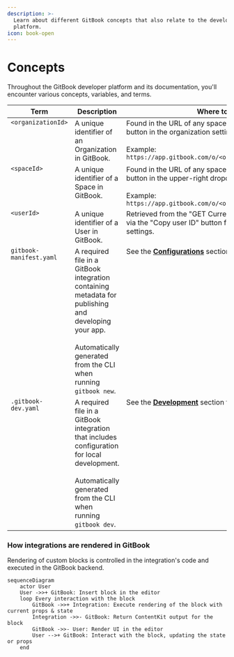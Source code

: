 ```yaml
---
description: >-
  Learn about different GitBook concepts that also relate to the developer
  platform.
icon: book-open
---
```


# Concepts

Throughout the GitBook developer platform and its documentation, you'll encounter various concepts, variables, and terms.

<table><thead><tr><th width="228.12109375" valign="top">Term</th><th width="234.39453125" valign="top">Description</th><th width="339.8984375" valign="top">Where to Find</th></tr></thead><tbody><tr><td valign="top"><code>&#x3C;organizationId></code></td><td valign="top">A unique identifier of an Organization in GitBook.</td><td valign="top">Found in the URL of any space or via the "Copy org ID" button in the organization settings.<br><br>Example: <code>https://app.gitbook.com/o/&#x3C;organizationId/s/&#x3C;sapceId></code></td></tr><tr><td valign="top"><code>&#x3C;spaceId></code></td><td valign="top">A unique identifier of a Space in GitBook.</td><td valign="top">Found in the URL of any space or via the "Copy space ID" button in the upper-right dropdown in a space.<br><br>Example: <code>https://app.gitbook.com/o/&#x3C;organizationId/s/&#x3C;sapceId></code></td></tr><tr><td valign="top"><code>&#x3C;userId></code></td><td valign="top">A unique identifier of a User in GitBook.</td><td valign="top">Retrieved from the "GET Current User" API endpoint or via the "Copy user ID" button from your organization settings.</td></tr><tr><td valign="top"><code>gitbook-manifest.yaml</code></td><td valign="top">A required file in a GitBook integration containing metadata for publishing and developing your app.<br><br>Automatically generated from the CLI when running <code>gitbook new</code>.</td><td valign="top">See the <a href="../integrations/configurations.md"><strong>Configurations</strong></a> section for more info.</td></tr><tr><td valign="top"><code>.gitbook-dev.yaml</code></td><td valign="top">A required file in a GitBook integration that includes configuration for local development.<br><br>Automatically generated from the CLI when running <code>gitbook dev</code>.</td><td valign="top">See the <a href="../getting-started/development.md"><strong>Development</strong></a> section for more info.</td></tr></tbody></table>

### How integrations are rendered in GitBook

Rendering of custom blocks is controlled in the integration's code and executed in the GitBook backend.

```mermaid
sequenceDiagram
    actor User
    User ->>+ GitBook: Insert block in the editor
    loop Every interaction with the block
        GitBook ->>+ Integration: Execute rendering of the block with current props & state
        Integration ->>- GitBook: Return ContentKit output for the block
        GitBook ->>- User: Render UI in the editor
        User -->+ GitBook: Interact with the block, updating the state or props
    end



```
